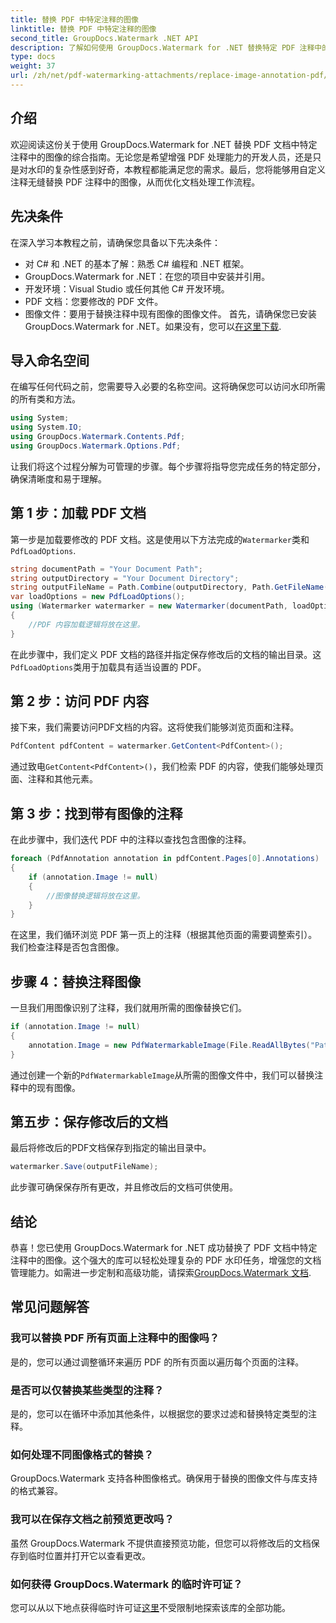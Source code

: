 ```yaml
---
title: 替换 PDF 中特定注释的图像
linktitle: 替换 PDF 中特定注释的图像
second_title: GroupDocs.Watermark .NET API
description: 了解如何使用 GroupDocs.Watermark for .NET 替换特定 PDF 注释中的图像。这个详细的指南涵盖了从加载文档到保存更改的所有内容。
type: docs
weight: 37
url: /zh/net/pdf-watermarking-attachments/replace-image-annotation-pdf/
---
```

## 介绍
欢迎阅读这份关于使用 GroupDocs.Watermark for .NET 替换 PDF 文档中特定注释中的图像的综合指南。无论您是希望增强 PDF 处理能力的开发人员，还是只是对水印的复杂性感到好奇，本教程都能满足您的需求。最后，您将能够用自定义注释无缝替换 PDF 注释中的图像，从而优化文档处理工作流程。
## 先决条件
在深入学习本教程之前，请确保您具备以下先决条件：
- 对 C# 和 .NET 的基本了解：熟悉 C# 编程和 .NET 框架。
- GroupDocs.Watermark for .NET：在您的项目中安装并引用。
- 开发环境：Visual Studio 或任何其他 C# 开发环境。
- PDF 文档：您要修改的 PDF 文件。
- 图像文件：要用于替换注释中现有图像的图像文件。
首先，请确保您已安装 GroupDocs.Watermark for .NET。如果没有，您可以[在这里下载](https://releases.groupdocs.com/Watermark/net/).
## 导入命名空间
在编写任何代码之前，您需要导入必要的名称空间。这将确保您可以访问水印所需的所有类和方法。
```csharp
using System;
using System.IO;
using GroupDocs.Watermark.Contents.Pdf;
using GroupDocs.Watermark.Options.Pdf;
```
让我们将这个过程分解为可管理的步骤。每个步骤将指导您完成任务的特定部分，确保清晰度和易于理解。
## 第 1 步：加载 PDF 文档
第一步是加载要修改的 PDF 文档。这是使用以下方法完成的`Watermarker`类和`PdfLoadOptions`.

```csharp
string documentPath = "Your Document Path";
string outputDirectory = "Your Document Directory";
string outputFileName = Path.Combine(outputDirectory, Path.GetFileName(documentPath));
var loadOptions = new PdfLoadOptions();
using (Watermarker watermarker = new Watermarker(documentPath, loadOptions))
{
    //PDF 内容加载逻辑将放在这里。
}
```
在此步骤中，我们定义 PDF 文档的路径并指定保存修改后的文档的输出目录。这`PdfLoadOptions`类用于加载具有适当设置的 PDF。
## 第 2 步：访问 PDF 内容
接下来，我们需要访问PDF文档的内容。这将使我们能够浏览页面和注释。

```csharp
PdfContent pdfContent = watermarker.GetContent<PdfContent>();
```
通过致电`GetContent<PdfContent>()`，我们检索 PDF 的内容，使我们能够处理页面、注释和其他元素。
## 第 3 步：找到带有图像的注释
在此步骤中，我们迭代 PDF 中的注释以查找包含图像的注释。

```csharp
foreach (PdfAnnotation annotation in pdfContent.Pages[0].Annotations)
{
    if (annotation.Image != null)
    {
        //图像替换逻辑将放在这里。
    }
}
```
在这里，我们循环浏览 PDF 第一页上的注释（根据其他页面的需要调整索引）。我们检查注释是否包含图像。
## 步骤 4：替换注释图像
一旦我们用图像识别了注释，我们就用所需的图像替换它们。

```csharp
if (annotation.Image != null)
{
    annotation.Image = new PdfWatermarkableImage(File.ReadAllBytes("Path to Your Image File"));
}
```
通过创建一个新的`PdfWatermarkableImage`从所需的图像文件中，我们可以替换注释中的现有图像。
## 第五步：保存修改后的文档
最后将修改后的PDF文档保存到指定的输出目录中。

```csharp
watermarker.Save(outputFileName);
```
此步骤可确保保存所有更改，并且修改后的文档可供使用。
## 结论
恭喜！您已使用 GroupDocs.Watermark for .NET 成功替换了 PDF 文档中特定注释中的图像。这个强大的库可以轻松处理复杂的 PDF 水印任务，增强您的文档管理能力。如需进一步定制和高级功能，请探索[GroupDocs.Watermark 文档](https://reference.groupdocs.com/Watermark/net/).
## 常见问题解答
### 我可以替换 PDF 所有页面上注释中的图像吗？
是的，您可以通过调整循环来遍历 PDF 的所有页面以遍历每个页面的注释。
### 是否可以仅替换某些类型的注释？
是的，您可以在循环中添加其他条件，以根据您的要求过滤和替换特定类型的注释。
### 如何处理不同图像格式的替换？
GroupDocs.Watermark 支持各种图像格式。确保用于替换的图像文件与库支持的格式兼容。
### 我可以在保存文档之前预览更改吗？
虽然 GroupDocs.Watermark 不提供直接预览功能，但您可以将修改后的文档保存到临时位置并打开它以查看更改。
### 如何获得 GroupDocs.Watermark 的临时许可证？
您可以从以下地点获得临时许可证[这里](https://purchase.groupdocs.com/temporary-license/)不受限制地探索该库的全部功能。